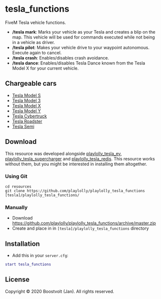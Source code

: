 # tesla_functions
FiveM Tesla vehicle functions.
- **/tesla mark**: Marks your vehicle as your Tesla and creates a blip on the map. This vehicle will be used for commands executed while not being in a vehicle as driver.
- **/tesla pilot**: Makes your vehicle drive to your waypoint autonomous. Execute again to cancel.
- **/tesla crash**: Enables/disables crash avoidance.
- **/tesla dance**: Enables/disables Tesla Dance known from the Tesla Model X for your current vehicle.

## Chargeable cars
- [Tesla Model S](https://github.com/playlolly/playlolly_tesla_models)
- [Tesla Model 3](https://github.com/playlolly/playlolly_tesla_model3)
- [Tesla Model X](https://github.com/playlolly/playlolly_tesla_modelx)
- [Tesla Model Y](https://github.com/playlolly/playlolly_tesla_modely)
- [Tesla Cybertruck](https://github.com/playlolly/playlolly_tesla_cybertruck)
- [Tesla Roadster](https://github.com/playlolly/playlolly_tesla_roadster)
- [Tesla Semi](https://github.com/playlolly/playlolly_tesla_semi)

## Download

This resource was developed alongside [playlolly_tesla_ev](https://github.com/playlolly/playlolly_tesla_ev), [playlolly_tesla_supercharger](https://github.com/playlolly/playlolly_tesla_supercharger) and [playlolly_tesla_redis](https://github.com/playlolly/playlolly_tesla_redis). This resource works without them, but you might be interested in installing them altogether.

### Using Git
```
cd resources
git clone https://github.com/playlolly/playlolly_tesla_functions [tesla]/playlolly_tesla_functions/
```

### Manually
- Download https://github.com/playlolly/playlolly_tesla_functions/archive/master.zip
- Create and place in in `[tesla]/playlolly_tesla_functions` directory

## Installation
- Add this in your `server.cfg`:

```lua
start tesla_functions
```

## License

Copyright © 2020 Boostvolt (Jan). All rights reserved.
